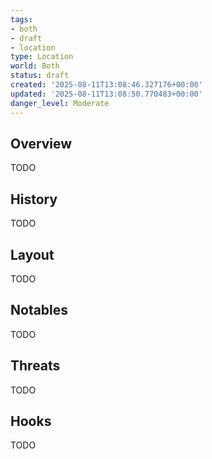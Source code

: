 ```yaml
---
tags:
- both
- draft
- location
type: Location
world: Both
status: draft
created: '2025-08-11T13:08:46.327176+00:00'
updated: '2025-08-11T13:08:50.770483+00:00'
danger_level: Moderate
---
```



## Overview

TODO
## History

TODO
## Layout

TODO
## Notables

TODO
## Threats

TODO
## Hooks

TODO
